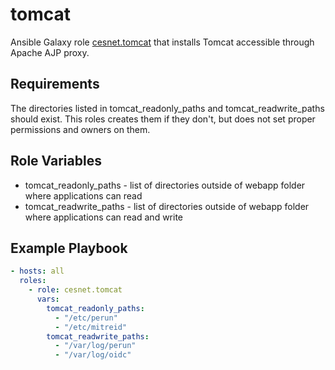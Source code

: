 tomcat
======

Ansible Galaxy role [cesnet.tomcat](https://galaxy.ansible.com/cesnet/tomcat) that installs Tomcat accessible through 
Apache AJP proxy.

Requirements
------------

The directories listed in tomcat_readonly_paths and tomcat_readwrite_paths should exist. This roles
creates them if they don't, but does not set proper permissions and owners on them.

Role Variables
--------------
- tomcat_readonly_paths - list of directories outside of webapp folder where applications can read
- tomcat_readwrite_paths - list of directories outside of webapp folder where applications can read and write

Example Playbook
----------------
```yaml
- hosts: all
  roles:
    - role: cesnet.tomcat
      vars:
        tomcat_readonly_paths:
          - "/etc/perun"
          - "/etc/mitreid"
        tomcat_readwrite_paths:
          - "/var/log/perun"
          - "/var/log/oidc"
```
